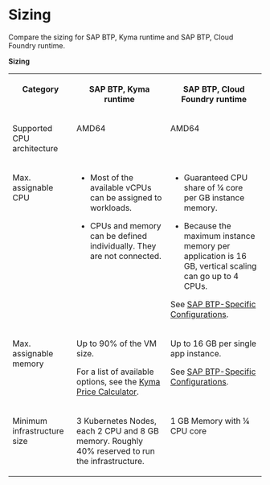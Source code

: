 <!-- loio48461639e27242feb3171f4fca696ec8 -->

# Sizing

Compare the sizing for SAP BTP, Kyma runtime and SAP BTP, Cloud Foundry runtime.

**Sizing**


<table>
<tr>
<th valign="top">

Category

</th>
<th valign="top">

SAP BTP, Kyma runtime

</th>
<th valign="top">

SAP BTP, Cloud Foundry runtime

</th>
</tr>
<tr>
<td valign="top">

Supported CPU architecture

</td>
<td valign="top">

AMD64

</td>
<td valign="top">

AMD64

</td>
</tr>
<tr>
<td valign="top">

Max. assignable CPU

</td>
<td valign="top">

-   Most of the available vCPUs can be assigned to workloads.

-   CPUs and memory can be defined individually. They are not connected.




</td>
<td valign="top">

-   Guaranteed CPU share of ¼ core per GB instance memory.

-   Because the maximum instance memory per application is 16 GB, vertical scaling can go up to 4 CPUs.


See [SAP BTP-Specific Configurations](https://help.sap.com/docs/btp/sap-business-technology-platform/cloud-foundry-environment?version=Cloud).

</td>
</tr>
<tr>
<td valign="top">

Max. assignable memory

</td>
<td valign="top">

Up to 90% of the VM size.

For a list of available options, see the [Kyma Price Calculator](https://kyma-project.github.io/price-calculator/).

</td>
<td valign="top">

Up to 16 GB per single app instance.

See [SAP BTP-Specific Configurations](https://help.sap.com/docs/btp/sap-business-technology-platform/cloud-foundry-environment?version=Cloud).

</td>
</tr>
<tr>
<td valign="top">

Minimum infrastructure size

</td>
<td valign="top">

3 Kubernetes Nodes, each 2 CPU and 8 GB memory. Roughly 40% reserved to run the infrastructure.

</td>
<td valign="top">

1 GB Memory with ¼ CPU core

</td>
</tr>
</table>

